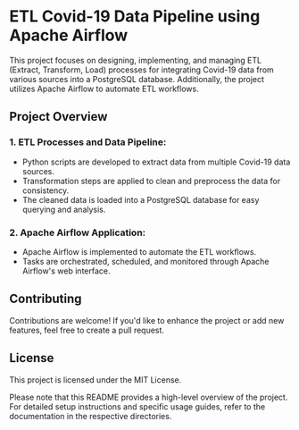 # ETL Covid-19 Data Pipeline using Apache Airflow
This project focuses on designing, implementing, and managing ETL (Extract, Transform, Load) processes for integrating Covid-19 data from various sources into a PostgreSQL database. Additionally, the project utilizes Apache Airflow to automate ETL workflows.

## Project Overview

### 1. ETL Processes and Data Pipeline:
- Python scripts are developed to extract data from multiple Covid-19 data sources.
- Transformation steps are applied to clean and preprocess the data for consistency.
- The cleaned data is loaded into a PostgreSQL database for easy querying and analysis.

### 2. Apache Airflow Application:
- Apache Airflow is implemented to automate the ETL workflows.
- Tasks are orchestrated, scheduled, and monitored through Apache Airflow's web interface.

## Contributing
Contributions are welcome! If you'd like to enhance the project or add new features, feel free to create a pull request.

## License
This project is licensed under the MIT License.

Please note that this README provides a high-level overview of the project. For detailed setup instructions and specific usage guides, refer to the documentation in the respective directories.
